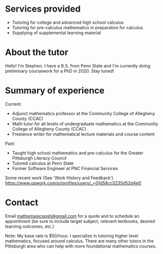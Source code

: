 # Services provided
 - Tutoring for college and advanced high school calculus
 - Tutoring for pre-calculus mathematics in preparation for calculus
 - Supplying of supplemental learning material


# About the tutor

Hello!  I'm Stephen.  I have a B.S. from Penn State and I'm currently doing preliminary coursework for a PhD in 2020.  Stay tuned!

# Summary of experience
Current:
- Adjunct mathematics professor at the Community College of Allegheny County (CCAC)
- Math tutor for all levels of undergraduate mathematics at the Community College of Allegheny County (CCAC)
- Freelance writer for mathematical lecture materials and course content

Past:
- Taught high school mathematics and pre-calculus for the Greater Pittsburgh Literacy Council
- Tutored calculus at Penn State
- Former Software Engineer at PNC Financial Services

Some recent work (See 'Work History and Feedback')
<https://www.upwork.com/o/profiles/users/_~01d58cc5235d52d4ef/>

# Contact

Email <mathemagicspgh@gmail.com> for a quote and to schedule an appointment (be sure to include target subject, relevant textbooks, desired learning outcomes, etc.)  

Note:  My base rate is $50/hour.  I specialize in tutoring higher level mathematics, focused around calculus.  There are many other tutors in the Pittsburgh area who can help with more foundational mathematics courses.
